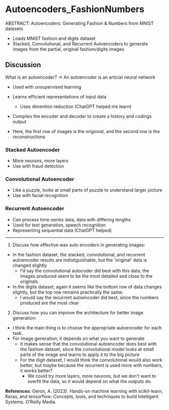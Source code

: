 # Autoencoders_FashionNumbers
ABSTRACT: Autoencoders: Generating Fashion &amp; Numbers from MNIST datasets

- Loads MNIST fashion and digits dataset
- Stacked, Convolutional, and Recurrent Autoencoders to generate images from the partial, original fashion/digits images

## Discussion

What is an autoencoder?
-> An autoencoder is an articial neural network
  - Used with unsupervised learning
  - Learns efficient representations of input data
    - Uses dimention reduction
(ChatGPT helped me learn)
  - Compiles the encoder and decoder to create a history and codings output

- Here, the first row of images is the origional, and the second row is the reconstructions

### Stacked Autoencoder
- More neurons, more layers
- Use with fraud detection

### Convolutional Autoencoder
- Like a puzzle, looks at small parts of puzzle to understand larger picture
- Use with facial recognition

### Recurrent Autoencoder
- Can process time-series data, data with differing lengths
- Used for text generation, speech recognition
- Representing sequential data (ChatGPT helped)


-------




1. Discuss how effective was auto encoders in generating images:
  - In the fashion dataset, the stacked, convolutional, and recurrent autoencoder results are indistiguishable, but the 'original' data is changed slightly
    - I'd say the convolutional autocoder did best with this data; the images produced seem to be the most detailed and close to the originals.
  - In the digits dataset, again it seems like the bottom row of data changes slightly, but the top row remains practically the same.
    - I would say the recurrent autoencoder did best, since the numbers produced are the most clear

2. Discuss how you can improve the architecture for better image generation:
  - I think the main thing is to choose the appropriate autoencoder for each task.
  - For image generation, it depends on what you want to generate
    - It makes sense that the convolutional autoencoder does best with the fashion dataset, since the convolutional model looks at small parts of the image and learns to apply it to the big picture
    - For the digit dataset, I would think the convolutional would also work better, but maybe because the recurrent is used more with numbers, it works better?
      - We could try more layers, more neurons, but we don't want to overfit the data, so it would depend on what the outputs do.

**References**: Géron, A. (2023). Hands-on machine learning with scikit-learn, Keras, and tensorflow: Concepts, tools, and techniques to build Intelligent Systems. O’Reilly Media. 
